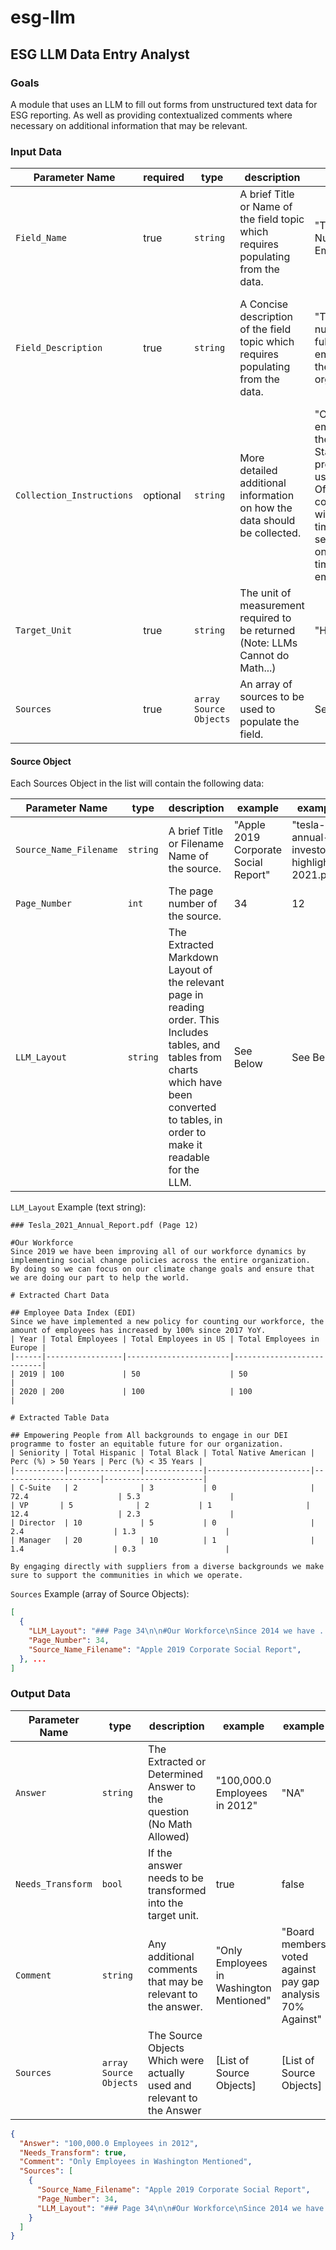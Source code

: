# esg-llm


## ESG LLM Data Entry Analyst

### Goals
A module that uses an LLM to fill out forms from unstructured text data for ESG reporting.
As well as providing contextualized comments where necessary on additional information that may be relevant.

### Input Data

| Parameter Name            | required | type                   | description                                                                       | example                                                                                                                                              | example                                                                                                                   |
|---------------------------|----------|------------------------|-----------------------------------------------------------------------------------|------------------------------------------------------------------------------------------------------------------------------------------------------|---------------------------------------------------------------------------------------------------------------------------|
| `Field_Name`              | true     | `string`               | A brief Title or Name of the field topic which requires populating from the data. | "Total Number of Employees"                                                                                                                          | "Gender Pay Gap Analysis"                                                                                                 |
| `Field_Description`       | true     | `string`               | A Concise description of the field topic which requires populating from the data. | "The total number of full-time employees in the organization"                                                                                        | "Wether the organization has conducted a pay equity analysis in the last three years."                                    |
| `Collection_Instructions` | optional | `string`               | More detailed additional information on how the data should be collected.         | "Only take employees in the United States, if not present then use Europe. Often confused with part time and seasonal, only use full time employees" | "If the not (0), if self reported then (1), if audited by by 3rd party such as KPMG or other regulatory organization (3)" |
| `Target_Unit`             | true     | `string`               | The unit of measurement required to be returned (Note: LLMs Cannot do Math...)    | "Hundreds"                                                                                                                                           | 0, 1, or 2                                                                                                                |
| `Sources`                 | true     | `array Source Objects` | An array of sources to be used to populate the field.                             | See Below                                                                                                                                            | See Below                                                                                                                 |


#### Source Object
Each Sources Object in the list will contain the following data:

| Parameter Name         | type     | description                                                                                                                                                                                      | example                              | example                                     |
|------------------------|----------|--------------------------------------------------------------------------------------------------------------------------------------------------------------------------------------------------|--------------------------------------|---------------------------------------------|
| `Source_Name_Filename` | `string` | A brief Title or Filename Name of the source.                                                                                                                                                    | "Apple 2019 Corporate Social Report" | "tesla-annual-investor-highlights-2021.pdf" |
| `Page_Number`          | `int`    | The page number of the source.                                                                                                                                                                   | 34                                   | 12                                          |
| `LLM_Layout`           | `string` | The Extracted Markdown Layout of the relevant page in reading order. This Includes tables, and tables from charts which have been converted to tables, in order to make it readable for the LLM. | See Below                            | See Below                                   |


`LLM_Layout` Example (text string):

```text
### Tesla_2021_Annual_Report.pdf (Page 12)

#Our Workforce
Since 2019 we have been improving all of our workforce dynamics by implementing social change policies across the entire organization.
By doing so we can focus on our climate change goals and ensure that we are doing our part to help the world.

# Extracted Chart Data

## Employee Data Index (EDI)
Since we have implemented a new policy for counting our workforce, the amount of employees has increased by 100% since 2017 YoY.
| Year | Total Employees | Total Employees in US | Total Employees in Europe |
|------|-----------------|-----------------------|---------------------------|
| 2019 | 100             | 50                    | 50                        |
| 2020 | 200             | 100                   | 100                       |

# Extracted Table Data

## Empowering People from All backgrounds to engage in our DEI programme to foster an equitable future for our organization.
| Seniority | Total Hispanic | Total Black | Total Native American | Perc (%) > 50 Years | Perc (%) < 35 Years |
|-----------|----------------|-------------|-----------------------|----------------------|----------------------|
| C-Suite   | 2              | 3           | 0                     | 72.4                    | 5.3                    |
| VP       | 5              | 2           | 1                     | 12.4                    | 2.3                    |
| Director  | 10             | 5           | 0                     | 2.4                    | 1.3                    |
| Manager   | 20             | 10          | 1                     | 1.4                    | 0.3                    |

By engaging directly with suppliers from a diverse backgrounds we make sure to support the communities in which we operate.
```


`Sources` Example (array of Source Objects):
```json
[
  {
    "LLM_Layout": "### Page 34\n\n#Our Workforce\nSince 2014 we have ...",
    "Page_Number": 34,
    "Source_Name_Filename": "Apple 2019 Corporate Social Report",
  }, ...
]
```



### Output Data

| Parameter Name    | type                   | description                                                            | example                                  | example                                                    |
|-------------------|------------------------|------------------------------------------------------------------------|------------------------------------------|------------------------------------------------------------|
| `Answer`          | `string`               | The Extracted or Determined Answer to the question (No Math Allowed)   | "100,000.0 Employees in 2012"            | "NA"                                                       |
| `Needs_Transform` | `bool`                 | If the answer needs to be transformed into the target unit.            | true                                     | false                                                      |
| `Comment`         | `string`               | Any additional comments that may be relevant to the answer.            | "Only Employees in Washington Mentioned" | "Board members voted against pay gap analysis 70% Against" |
| `Sources`         | `array Source Objects` | The Source Objects Which were actually used and relevant to the Answer | [List of Source Objects]                 | [List of Source Objects]                                   |

```json
{
  "Answer": "100,000.0 Employees in 2012",
  "Needs_Transform": true,
  "Comment": "Only Employees in Washington Mentioned",
  "Sources": [
    {
      "Source_Name_Filename": "Apple 2019 Corporate Social Report",
      "Page_Number": 34,
      "LLM_Layout": "### Page 34\n\n#Our Workforce\nSince 2014 we have ..."
    }
  ]
}
```
